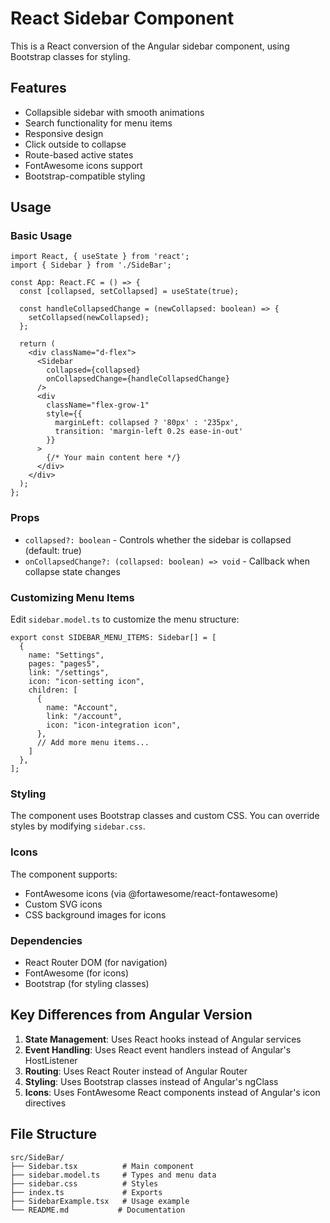 # React Sidebar Component

This is a React conversion of the Angular sidebar component, using Bootstrap classes for styling.

## Features

- Collapsible sidebar with smooth animations
- Search functionality for menu items
- Responsive design
- Click outside to collapse
- Route-based active states
- FontAwesome icons support
- Bootstrap-compatible styling

## Usage

### Basic Usage

```tsx
import React, { useState } from 'react';
import { Sidebar } from './SideBar';

const App: React.FC = () => {
  const [collapsed, setCollapsed] = useState(true);

  const handleCollapsedChange = (newCollapsed: boolean) => {
    setCollapsed(newCollapsed);
  };

  return (
    <div className="d-flex">
      <Sidebar 
        collapsed={collapsed}
        onCollapsedChange={handleCollapsedChange}
      />
      <div 
        className="flex-grow-1"
        style={{ 
          marginLeft: collapsed ? '80px' : '235px',
          transition: 'margin-left 0.2s ease-in-out'
        }}
      >
        {/* Your main content here */}
      </div>
    </div>
  );
};
```

### Props

- `collapsed?: boolean` - Controls whether the sidebar is collapsed (default: true)
- `onCollapsedChange?: (collapsed: boolean) => void` - Callback when collapse state changes

### Customizing Menu Items

Edit `sidebar.model.ts` to customize the menu structure:

```tsx
export const SIDEBAR_MENU_ITEMS: Sidebar[] = [
  {
    name: "Settings",
    pages: "pages5",
    link: "/settings",
    icon: "icon-setting icon",
    children: [
      {
        name: "Account",
        link: "/account",
        icon: "icon-integration icon",
      },
      // Add more menu items...
    ]
  },
];
```

### Styling

The component uses Bootstrap classes and custom CSS. You can override styles by modifying `sidebar.css`.

### Icons

The component supports:
- FontAwesome icons (via @fortawesome/react-fontawesome)
- Custom SVG icons
- CSS background images for icons

### Dependencies

- React Router DOM (for navigation)
- FontAwesome (for icons)
- Bootstrap (for styling classes)

## Key Differences from Angular Version

1. **State Management**: Uses React hooks instead of Angular services
2. **Event Handling**: Uses React event handlers instead of Angular's HostListener
3. **Routing**: Uses React Router instead of Angular Router
4. **Styling**: Uses Bootstrap classes instead of Angular's ngClass
5. **Icons**: Uses FontAwesome React components instead of Angular's icon directives

## File Structure

```
src/SideBar/
├── Sidebar.tsx          # Main component
├── sidebar.model.ts     # Types and menu data
├── sidebar.css          # Styles
├── index.ts             # Exports
├── SidebarExample.tsx   # Usage example
└── README.md           # Documentation
``` 